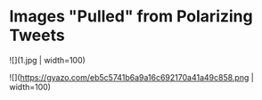 # Images "Pulled" from Polarizing Tweets

![](1.jpg | width=100)

![](https://gyazo.com/eb5c5741b6a9a16c692170a41a49c858.png | width=100)
